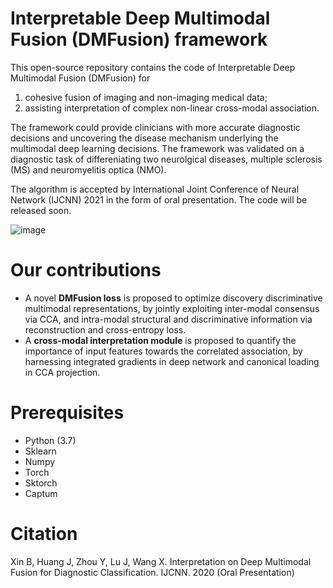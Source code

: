 # Interpretable Deep Multimodal Fusion (DMFusion) framework

This open-source repository contains the code of Interpretable Deep Multimodal Fusion (DMFusion) for 
1) cohesive fusion of imaging and non-imaging medical data;
2) assisting interpretation of complex non-linear cross-modal association.

The framework could provide clinicians with more accurate diagnostic decisions and uncovering the disease mechanism underlying the multimodal deep learning decisions. The framework was validated on a diagnostic task of differeniating two neurolgical diseases, multiple sclerosis (MS) and neuromyelitis optica (NMO). 

The algorithm is accepted by International Joint Conference of Neural Network (IJCNN) 2021 in the form of oral presentation. The code will be released soon. 

![image](https://user-images.githubusercontent.com/10879680/120273650-22ffdd80-c2f2-11eb-9408-1d33fc828c71.png)


# Our contributions
- A novel **DMFusion loss** is proposed to optimize discovery discriminative multimodal representations, by jointly exploiting inter-modal consensus via CCA, and intra-modal structural and discriminative information via reconstruction and cross-entropy loss. 
- A **cross-modal interpretation module** is proposed to quantify the importance of input features towards the correlated association, by harnessing integrated gradients in deep network and canonical loading in CCA projection.  

# Prerequisites
- Python (3.7)
- Sklearn
- Numpy
- Torch
- Sktorch
- Captum

# Citation
Xin B, Huang J, Zhou Y, Lu J, Wang X. Interpretation on Deep Multimodal Fusion for Diagnostic Classification. IJCNN. 2020 (Oral Presentation)
